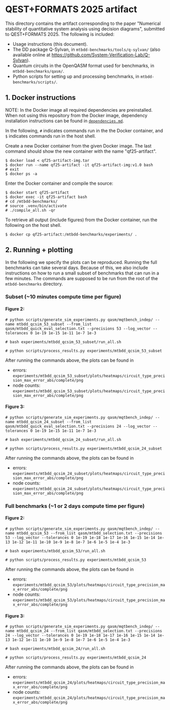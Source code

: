 # QEST+FORMATS 2025 artifact

This directory contains the artifact corresponding to the paper "Numerical stability of quantitative system analysis using decision diagrams", submitted to QEST+FORMATS 2025. The following is included:
* Usage instructions (this document).
* The DD package Q-Sylvan, in `mtbdd-benchmarks/tools/q-sylvan/` (also available online at https://github.com/System-Verification-Lab/Q-Sylvan).
* Quantum circuits in the OpenQASM format used for benchmarks, in `mtbdd-benchmarks/qasm/`.
* Python scripts for setting up and processing benchmarks, in `mtbdd-benchmarks/scripts/`.



## 1. Docker instructions

NOTE: In the Docker image all required dependencies are preinstalled. When not using this repository from the Docker image, dependency installation instructions can be found in [`dependencies.md`](dependencies.md).


In the following, `#` indicates commands run in the the Docker container, and `$` indicates commands run in the host shell.

Create a new Docker container from the given Docker image. The last command should show the new container with the name "qf25-artifact".
```
$ docker load < qf25-artifact-img.tar
$ docker run --name qf25-artifact -it qf25-artifact-img:v1.0 bash
# exit
$ docker ps -a
```

Enter the Docker container and compile the source:
```
$ docker start qf25-artifact
$ docker exec -it qf25-artifact bash
# cd /mtbdd-benchmarks/
# source .venv/bin/activate
# ./compile_all.sh -qr
```

To retrieve all output (include figures) from the Docker container, run the following on the host shell.
```
$ docker cp qf25-artifact:/mtbdd-benchmarks/experiments/ .
```


## 2. Running + plotting

In the following we specify the plots can be reproduced.
Running the full benchmarks can take several days.
Because of this, we also include instructions on how to run a small subset of benchmarks that can run in a few minutes.
The commands are supposed to be run from the root of the `mtbdd-benchmarks` directory.

### Subset (~10 minutes compute time per figure)

#### Figure 2:
```
# python scripts/generate_sim_experiments.py qasm/mqtbench_indep/ --name mtbdd_qcsim_53_subset --from_list qasm/mtbdd_quick_eval_selection.txt --precisions 53 --log_vector --tolerances 0 1e-19 1e-15 1e-11 1e-7 1e-3

# bash experiments/mtbdd_qcsim_53_subset/run_all.sh

# python scripts/process_results.py experiments/mtbdd_qcsim_53_subset
```
After running the commands above, the plots can be found in
* errors: `experiments/mtbdd_qcsim_53_subset/plots/heatmaps/circuit_type_precision_max_error_abs/complete/png`
* node counts: `experiments/mtbdd_qcsim_53_subset/plots/heatmaps/circuit_type_precision_max_error_abs/complete/png`


#### Figure 3:
```
# python scripts/generate_sim_experiments.py qasm/mqtbench_indep/ --name mtbdd_qcsim_24_subset --from_list qasm/mtbdd_quick_eval_selection.txt --precisions 24 --log_vector --tolerances 0 1e-19 1e-15 1e-11 1e-7 1e-3

# bash experiments/mtbdd_qcsim_24_subset/run_all.sh

# python scripts/process_results.py experiments/mtbdd_qcsim_24_subset
```
After running the commands above, the plots can be found in
* errors: `experiments/mtbdd_qcsim_24_subset/plots/heatmaps/circuit_type_precision_max_error_abs/complete/png`
* node counts: `experiments/mtbdd_qcsim_24_subset/plots/heatmaps/circuit_type_precision_max_error_abs/complete/png`


### Full benchmarks (~1 or 2 days compute time per figure)


#### Figure 2:
```
# python scripts/generate_sim_experiments.py qasm/mqtbench_indep/ --name mtbdd_qcsim_53 --from_list qasm/mtbdd_selection.txt --precisions 53 --log_vector --tolerances 0 1e-19 1e-18 1e-17 1e-16 1e-15 1e-14 1e-13 1e-12 1e-11 1e-10 1e-9 1e-8 1e-7 1e-6 1e-5 1e-4 1e-3

# bash experiments/mtbdd_qcsim_53/run_all.sh

# python scripts/process_results.py experiments/mtbdd_qcsim_53
```
After running the commands above, the plots can be found in
* errors: `experiments/mtbdd_qcsim_53/plots/heatmaps/circuit_type_precision_max_error_abs/complete/png`
* node counts: `experiments/mtbdd_qcsim_53/plots/heatmaps/circuit_type_precision_max_error_abs/complete/png`


#### Figure 3:
```
# python scripts/generate_sim_experiments.py qasm/mqtbench_indep/ --name mtbdd_qcsim_24 --from_list qasm/mtbdd_selection.txt --precisions 24 --log_vector --tolerances 0 1e-19 1e-18 1e-17 1e-16 1e-15 1e-14 1e-13 1e-12 1e-11 1e-10 1e-9 1e-8 1e-7 1e-6 1e-5 1e-4 1e-3

# bash experiments/mtbdd_qcsim_24/run_all.sh

# python scripts/process_results.py experiments/mtbdd_qcsim_24
```
After running the commands above, the plots can be found in
* errors: `experiments/mtbdd_qcsim_24/plots/heatmaps/circuit_type_precision_max_error_abs/complete/png`
* node counts: `experiments/mtbdd_qcsim_24/plots/heatmaps/circuit_type_precision_max_error_abs/complete/png`
